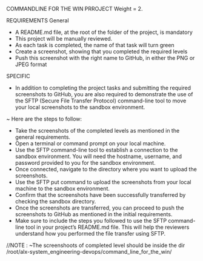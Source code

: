 COMMANDLINE FOR THE WIN PRROJECT
Weight = 2.

REQUIREMENTS
General
- A README.md file, at the root of the folder of the project, is mandatory
- This project will be manually reviewed.
- As each task is completed, the name of that task will turn green
- Create a screenshot, showing that you completed the required levels
- Push this screenshot with the right name to GitHub, in either the PNG or JPEG format

SPECIFIC
- In addition to completing the project tasks and submitting the required screenshots to GitHub, you are also required to demonstrate the use of the SFTP (Secure File Transfer Protocol) command-line tool to move your local screenshots to the sandbox environment.

~ Here are the steps to follow:

* Take the screenshots of the completed levels as mentioned in the general requirements.
* Open a terminal or command prompt on your local machine.
* Use the SFTP command-line tool to establish a connection to the sandbox environment. You will need the hostname, username, and password provided to you for the sandbox environment.
* Once connected, navigate to the directory where you want to upload the screenshots.
* Use the SFTP put command to upload the screenshots from your local machine to the sandbox environment.
* Confirm that the screenshots have been successfully transferred by checking the sandbox directory.
* Once the screenshots are transferred, you can proceed to push the screenshots to GitHub as mentioned in the initial requirements.
* Make sure to include the steps you followed to use the SFTP command-line tool in your project’s README.md file. This will help the reviewers understand how you performed the file transfer using SFTP.

//NOTE :
~The screenshoots of completed level should be inside the dir /root/alx-system_engineering-devops/command_line_for_the_win/
